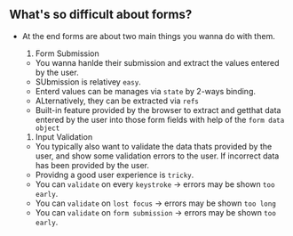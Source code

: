 ## What's so difficult about forms?

- At the end forms are about two main things you wanna do with them.

  1. Form Submission

  - You wanna hanlde their submission and extract the values entered by the user.
  - SUbmission is relativey `easy`.
  - Enterd values can be manages via `state` by 2-ways binding.
  - ALternatively, they can be extracted via `refs`
  - Built-in feature provided by the browser to extract and getthat data entered by the user into those form fields with help of the `form data object`

  1. Input Validation

  - You typically also want to validate the data thats provided by the user, and show some validation errors to the user. If incorrect data has been provided by the user.
  - Providng a good user experience is `tricky`.
  - You can `validate` on every `keystroke` -> errors may be shown `too early`.
  - You can `validate` on `lost focus` -> errors may be shown `too long`
  - You can `validate` on `form submission` -> errors may be shown `too early`.
